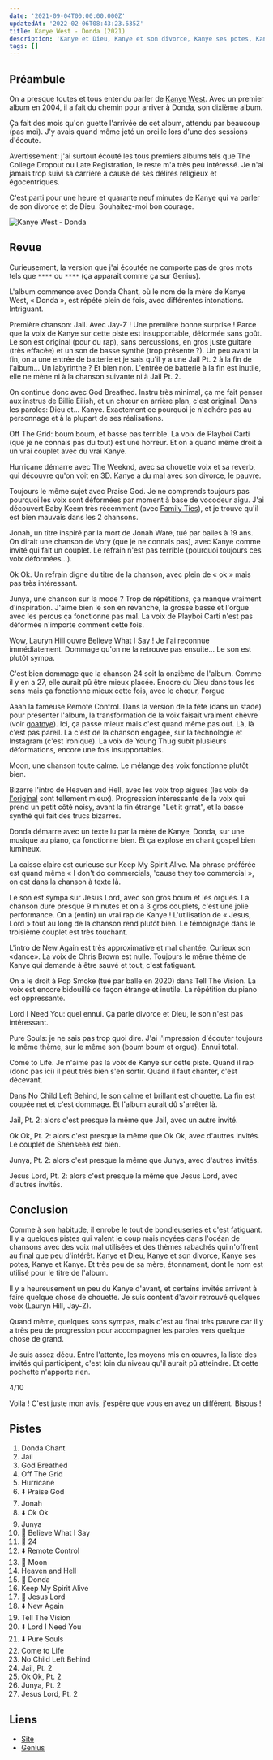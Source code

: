 ```yaml
---
date: '2021-09-04T00:00:00.000Z'
updatedAt: '2022-02-06T08:43:23.635Z'
title: Kanye West - Donda (2021)
description: 'Kanye et Dieu, Kanye et son divorce, Kanye ses potes, Kanye et Kanye.'
tags: []
---
```

## Préambule

On a presque toutes et tous entendu parler de [Kanye West](https://fr.wikipedia.org/wiki/Kanye_West). Avec un premier album en 2004, il a fait du chemin pour arriver à Donda, son dixième album.

Ça fait des mois qu'on guette l'arrivée de cet album, attendu par beaucoup (pas moi). J'y avais quand même jeté un oreille lors d'une des sessions d'écoute.

Avertissement: j'ai surtout écouté les tous premiers albums tels que The College Dropout ou Late Registration, le reste m'a très peu intéressé. Je n'ai jamais trop suivi sa carrière à cause de ses délires religieux et égocentriques.

C'est parti pour une heure et quarante neuf minutes de Kanye qui va parler de son divorce et de Dieu. Souhaitez-moi bon courage.

![Kanye West - Donda](/contentful/7AmxWzuI8Mn3JwCPTwLEOc/920f8e0862f5231786ebe5df27059e5c/donda.png)

## Revue

Curieusement, la version que j'ai écoutée ne comporte pas de gros mots tels que `****` ou `****` (ça apparait comme ça sur Genius).

L'album commence avec Donda Chant, où le nom de la mère de Kanye West, « Donda », est répété plein de fois, avec différentes intonations. Intriguant.

Première chanson: Jail. Avec Jay-Z ! Une première bonne surprise ! Parce que la voix de Kanye sur cette piste est insupportable, déformée sans goût. Le son est original (pour du rap), sans percussions, en gros juste guitare (très effacée) et un son de basse synthé (trop présente ?). Un peu avant la fin, on a une entrée de batterie et je  sais qu'il y a une Jail Pt. 2 à la fin de l'album... Un labyrinthe ? Et bien non. L'entrée de batterie à la fin est inutile, elle ne mène ni à la chanson suivante ni à Jail Pt. 2.

On continue donc avec God Breathed. Instru très minimal, ça me fait penser aux instrus de Billie Eilish, et un chœur en arrière plan, c'est original. Dans les paroles: Dieu et... Kanye. Exactement ce pourquoi je n'adhére pas au personnage et à la plupart de ses réalisations.

Off The Grid: boum boum, et basse pas terrible. La voix de Playboi Carti (que je ne connais pas du tout) est une horreur. Et on a quand même droit à un vrai couplet avec du vrai Kanye.

Hurricane démarre avec The Weeknd, avec sa chouette voix et sa reverb, qui découvre qu'on voit en 3D. Kanye a du mal avec son divorce, le pauvre.

Toujours le même sujet avec Praise God. Je ne comprends toujours pas pourquoi les voix sont déformées par moment à base de vocodeur aigu. J'ai découvert Baby Keem très récemment (avec [Family Ties](https://www.youtube.com/watch?v=v6HBZC9pZHQ)), et je trouve qu'il est bien mauvais dans les 2 chansons.

Jonah, un titre inspiré par la mort de Jonah Ware, tué par balles à 19 ans. On dirait une chanson de Vory (que je ne connais pas), avec Kanye comme invité qui fait un couplet. Le refrain n'est pas terrible (pourquoi toujours ces voix déformées...).

Ok Ok. Un refrain digne du titre de la chanson, avec plein de « ok » mais pas très intéressant. 

Junya, une chanson sur la mode ? Trop de répétitions, ça manque vraiment d'inspiration. J'aime bien le son en revanche, la grosse basse et l'orgue avec les percus ça fonctionne pas mal. La voix de Playboi Carti n'est pas déformée n'importe comment cette fois.

Wow, Lauryn Hill ouvre Believe What I Say ! Je l'ai reconnue immédiatement. Dommage qu'on ne la retrouve pas ensuite... Le son est plutôt sympa.

C'est bien dommage que la chanson 24 soit la onzième de l'album. Comme il y en a 27, elle aurait pû être mieux placée. Encore du Dieu dans tous les sens mais ça fonctionne mieux cette fois, avec le chœur, l'orgue

Aaah la fameuse Remote Control. Dans la version de la fête (dans un stade) pour présenter l'album, la transformation de la voix faisait vraiment chèvre (voir [goatnye](https://ehret.me/badidon)). Ici, ça passe mieux mais c'est quand même pas ouf. Là, là c'est pas pareil. Là c'est de la chanson engagée, sur la technologie et Instagram (c'est ironique). La voix de Young Thug subit plusieurs déformations, encore une fois insupportables.

Moon, une chanson toute calme. Le mélange des voix fonctionne plutôt bien.

Bizarre l'intro de Heaven and Hell, avec les voix trop aigues (les voix de [l'original](https://www.youtube.com/watch?v=n6EIxvjkdMM) sont tellement mieux). Progression intéressante de la voix qui prend un petit côté noisy, avant la fin étrange "Let it grrat", et la basse synthé qui fait des trucs bizarres.

Donda démarre avec un texte lu par la mère de Kanye, Donda, sur une musique au piano, ça fonctionne bien. Et ça explose en chant gospel bien lumineux.

La caisse claire est curieuse sur Keep My Spirit Alive. Ma phrase préférée est quand même « I don't do commercials, 'cause they too commercial », on est dans la chanson à texte là.

Le son est sympa sur Jesus Lord, avec son gros boum et les orgues. La chanson dure presque 9 minutes et on a 3 gros couplets, c'est une jolie performance. On a (enfin) un vrai rap de Kanye ! L'utilisation de « Jesus, Lord » tout au long de la chanson rend plutôt bien. Le témoignage dans le troisième couplet est très touchant. 

L'intro de New Again est très approximative et mal chantée. Curieux son «dance». La voix de Chris Brown est nulle. Toujours le même thème de Kanye qui demande à être sauvé et tout, c'est fatiguant.

On a le droit à Pop Smoke (tué par balle en 2020) dans Tell The Vision. La voix est encore bidouillé de façon étrange et inutile. La répétition du piano est oppressante.

Lord I Need You: quel ennui. Ça parle divorce et Dieu, le son n'est pas intéressant.

Pure Souls: je ne sais pas trop quoi dire. J'ai l'impression d'écouter toujours le même thème, sur le même son (boum boum et orgue). Ennui total.

Come to Life. Je n'aime pas la voix de Kanye sur cette piste. Quand il rap (donc pas ici) il peut très bien s'en sortir. Quand il faut chanter, c'est décevant.

Dans No Child Left Behind, le son calme et brillant est chouette. La fin est coupée net et c'est dommage. Et l'album aurait dû s'arrêter là.

Jail, Pt. 2: alors c'est presque la même que Jail, avec un autre invité. 

Ok Ok, Pt. 2: alors c'est presque la même que Ok Ok, avec d'autres invités. Le couplet de Shenseea est bien.

Junya, Pt. 2: alors c'est presque la même que Junya, avec d'autres invités.

Jesus Lord, Pt. 2: alors c'est presque la même que Jesus Lord, avec d'autres invités.

## Conclusion

Comme à son habitude, il enrobe le tout de bondieuseries et c'est fatiguant. Il y a quelques pistes qui valent le coup mais noyées dans l'océan de chansons avec des voix mal utilisées et des thèmes rabachés qui n'offrent au final que peu d'intérêt. Kanye et Dieu, Kanye et son divorce, Kanye ses potes, Kanye et Kanye. Et très peu de sa mère, étonnament, dont le nom est utilisé pour le titre de l'album.

Il y a heureusement un peu du Kanye d'avant, et certains invités arrivent à faire quelque chose de chouette. Je suis content d'avoir retrouvé quelques voix (Lauryn Hill, Jay-Z).

Quand même, quelques sons sympas, mais c'est au final très pauvre car il y a très peu de progression pour accompagner les paroles vers quelque chose de grand.

Je suis assez décu. Entre l'attente, les moyens mis en œuvres, la liste des invités qui participent, c'est loin du niveau qu'il aurait pû atteindre. Et cette pochette n'apporte rien.

4/10

Voilà ! C'est juste mon avis, j'espère que vous en avez un différent. Bisous !

## Pistes

1. Donda Chant
2. Jail
3. God Breathed
4. Off The Grid
5. Hurricane
6. ⬇️ Praise God
7. Jonah
8. ⬇️ Ok Ok
9. Junya
10. 💖 Believe What I Say
11. 💖 24
12. ⬇️ Remote Control
13. 💖 Moon
14. Heaven and Hell
15. 💖 Donda
16. Keep My Spirit Alive
17. 💖 Jesus Lord
18. ⬇️ New Again
19. Tell The Vision
20. ⬇️ Lord I Need You
21. ⬇️ Pure Souls
22. Come to Life
23. No Child Left Behind
24. Jail, Pt. 2
25. Ok Ok, Pt. 2
26. Junya, Pt. 2
27. Jesus Lord, Pt. 2

## Liens

* [Site](https://www.kanyewest.com/)
* [Genius](https://genius.com/albums/Kanye-west/Donda)
